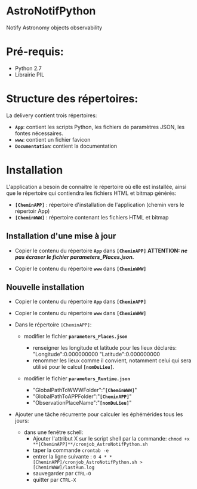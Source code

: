 # AstroNotifPython
Notify Astronomy objects observability

# Pré-requis:
 - Python 2.7
 - Librairie PIL

# Structure des répertoires:
 La delivery contient trois répertoires:
 - **`App`**: contient les scripts Python, les fichiers de paramètres JSON, les fontes nécessaires.
 - **`www`**: contient un fichier favicon
 - **`Documentation`**: contient la documentation

# Installation
L'application a besoin de connaitre le répertoire où elle est installée, ainsi que le répertoire qui contiendra les fichiers HTML et bitmap générés:
 - **`[CheminAPP]`** : répertoire d'installation de l'application (chemin vers le répertoir App)
 - **`[CheminWWW]`** : répertoire contenant les fichiers HTML et bitmap


## Installation d'une mise à jour

 - Copier le contenu du répertoire **`App`** dans **`[CheminAPP]`**
     **ATTENTION: _ne pas écraser le fichier parameters_Places.json._**

 - Copier le contenu du répertoire **`www`** dans **`[CheminWWW]`**


## Nouvelle installation

 - Copier le contenu du répertoire **`App`** dans **`[CheminAPP]`**

 - Copier le contenu du répertoire **`www`** dans **`[CheminWWW]`**

 - Dans le répertoire `[CheminAPP]`:

   - modifier le fichier **`parameters_Places.json`**
     - renseigner les longitude et latitude pour les lieux déclarés:
        "Longitude":0.000000000
        "Latitude":0.000000000 
     - renommer les lieux comme il convient, notamment celui qui sera utilisé pour le calcul **`[nomDuLieu]`**.
    
   - modifier le fichier **`parameters_Runtime.json`**
     - "GlobalPathToWWWFolder":"**`[CheminWWW]`**"
     - "GlobalPathToAPPFolder":"**`[CheminAPP]`**"
     - "ObservationPlaceName":"**`[nomDuLieu]`**"

 - Ajouter une tâche récurrente pour calculer les éphémérides tous les jours:
 
   - dans une fenêtre schell:
     - Ajouter l'attribut X sur le script shell par la commande:
         `chmod +x **[CheminAPP]**/cronjob_AstroNotifPython.sh`
     - taper la commande `crontab -e`
     - entrer la ligne suivante :
        `0 4 * * [CheminAPP]/cronjob_AstroNotifPython.sh > [CheminWWW]/lastRun.log`
     - sauvegarder par `CTRL-O`
     - quitter par `CTRL-X`
